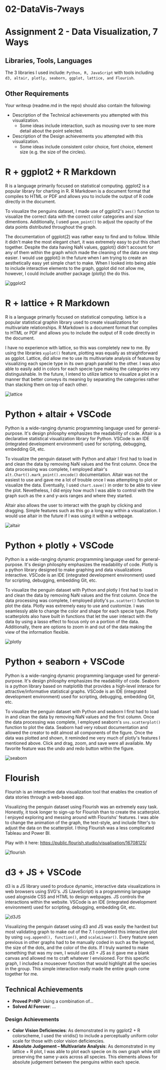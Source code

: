 # 02-DataVis-7ways

Assignment 2 - Data Visualization, 7 Ways  
===

Libraries, Tools, Languages
---
The 3 libraries I used include: `Python, R, JavaScript` with tools including `d3, altair, plotly, seaborn, ggplot, lattice, and Flourish`.

Other Requirements
---
Your writeup (readme.md in the repo) should also contain the following:

- Description of the Technical achievements you attempted with this visualization.
  - Some ideas include interaction, such as mousing over to see more detail about the point selected.
- Description of the Design achievements you attempted with this visualization.
  - Some ideas include consistent color choice, font choice, element size (e.g. the size of the circles).


# R + ggplot2 + R Markdown

R is a language primarily focused on statistical computing.
ggplot2 is a popular library for charting in R.
R Markdown is a document format that compiles to HTML or PDF and allows you to include the output of R code directly in the document.

To visualize the penguins dataset, I made use of ggplot2's `aes()` function to visualize the correct data with the correct color categories and size dimentions. Additionally, I used `geom_point()` to adjust the opacity of the data points distributed throughout the graph. 

The documentation of ggplot(2) was rather easy to find and to follow. While it didn't make the most elegant chart, it was extremely easy to put this chart together. Despite the data having NaN values, ggplot() didn't account for any of them within the graph which made the cleaning of the data one step easier. I would use ggplot() in the future when I am trying to create an aesthetically easy yet simple chart to make. When I looked into being able to include interactive elements to the graph, ggplot did not allow me, however, I could include another package (plotly) the do this. 

![ggplot2](img/ggplot2.png)

# R + lattice + R Markdown
R is a language primarily focused on statistical computing.
lattice is a popular statistical graphin library used to create visualizations for multivariate relationships. 
R Markdown is a document format that compiles to HTML or PDF and allows you to include the output of R code directly in the document.

I have no experience with lattice, so this was completely new to me. By using the libraries `xyplot()` feature, plotting was equally as straightforward as ggplot. Lattice, did allow me to use its multivariate analysis of features by visualizing each specie type in its own graph parallel to the other. I was also able to easily add in colors for each specie type making the categories very distinguishable. In the future, I intend to utilize lattice to visualize a plot in a manner that better conveys its meaning by separating the categories rather than stacking them on top of each other.

![lattice](img/lattice.png)

# Python + altair + VSCode
Python is a wide-ranging dynamic programming language used for general-purpose. It's design philosphy emphasizes the readability of code. 
Altair is a declarative statistical visualization library for Python.
VSCode is an IDE (integrated development environment) used for scripting, debugging, embedding Git, etc. 

To visualize the penguin dataset with Python and altair I first had to load in and clean the data by removing NaN values and the first column. Once the data processing was complete, I employed altair's `alt.Chart().mark_point().encode()` documentation. Altair was not the easiest to use and gave me a lot of trouble once I was attempting to plot or visualize the data. Eventually, I used `chart.save()` in order to be able to view the plot. Nevetheless, I did enjoy how much I was able to control with the graph such as the x and y-axis ranges and where they started. 

Altair also allows the user to interact with the graph by clicking and dragging. Simple features such as this go a long way within a visualization. I would use altair in the future if I was using it within a webpage. 

![altair](img/ggplot2.png)

# Python + plotly + VSCode
Python is a wide-ranging dynamic programming language used for general-purpose. It's design philosphy emphasizes the readability of code. 
Plotly is a python library designed to make graphing and data visualizations interactive.
VSCode is an IDE (integrated development environment) used for scripting, debugging, embedding Git, etc. 

To visualize the penguin dataset with Python and plotly I first had to load in and clean the data by removing NaN values and the first column. Once the data processing was complete, I employed plotly's `px.scatter()` function to plot the data. Plotly was extremely easy to use and customize. I was seamlessly able to change the color and shape for each specie type. Plotly scatterplots also have built in functions that let the user interact with the data by using a lasso effect to focus only on a portion of the data. Additionally, there are options to zoom in and out of the data making the view of the information flexible. 

![plotly](img/ggplot2.png)

# Python + seaborn + VSCode
Python is a wide-ranging dynamic programming language used for general-purpose. It's design philosphy emphasizes the readability of code. 
Seaborn is a python library based on matplotlib that provides a high-level interace for attractive/informative statistical graphs. 
VSCode is an IDE (integrated development environment) used for scripting, debugging, embedding Git, etc. 

To visualize the penguin dataset with Python and seaborn I first had to load in and clean the data by removing NaN values and the first column. Once the data processing was complete, I employed seaborn's `sns.scatterplot()` function to plot the data. Seaborn had very robust documentation and allowed the creator to edit almost all components of the figure. Once the data was plotted and shown, it reminded me very much of plotly's features I mentioned above. Click and drag, zoom, and save were all available. My favorite feature was the undo and redo button within the figure. 

![seaborn](img/ggplot2.png)

# Flourish
Flourish is an interactive data visualization tool that enables the creation of data stories through a web-based app. 

Visualizing the penguin dataset using Flourish was an extremely easy task. Honestly, it took longer to sign-up for Flourish than to create the scatterplot. I enjoyed exploring and messing around with Flourishs' features. I was able to change the animation of the graph, the text-style, and include filter's to adjust the data on the scatterplot. I thing Flourish was a less complicated Tableau and Power BI.

Play with it here: https://public.flourish.studio/visualisation/16708125/

![flourish](img/Flourish.png)

# d3 + JS + VSCode
d3 is a JS library used to produce dynamic, interactive data visualizations in web browsers using SVG's.
JS (JaveScript) is a programming language used alognside CSS and HTML to design webpages. JS controls the interactions within the website. 
VSCode is an IDE (integrated development environment) used for scripting, debugging, embedding Git, etc. 

![d3JS](img/d3js.png)

Visualizing the penguin dataset using d3 and JS was easily the hardest but most validating graph to make out of the 7. I completed this interactive plot by using `svg.append(), function()`, and `scaleLinear()`. Every feature seen previous in other graphs had to be manually coded in such as the legend, the size of the dots, and the color of the dots. If I truly wanted to make something that was my own, I would use d3 + JS as it gave me a blank canvas and allowed me to craft whatever I envisioned. For this specific graph, I included a mouseover function that would highlight all the species in the group. This simple interaction really made the entire graph come together for me. 

## Technical Achievements
- **Proved P=NP**: Using a combination of...
- **Solved AI Forever**: ...

### Design Achievements
- **Color Vision Deficiencies**: As demonstrated in my ggplot2 + R colorscheme, I used the viridis() to include a perceptually uniform color scale for those with color vision deficiencies. 
- **Absolute Judgement – Multivariate Analysis**: As demonstrated in my lattice + R plot, I was able to plot each specie on its own graph while still preserving the same y-axis across all species. This elements allows for absolute judgement between the penguins within each specie. 

